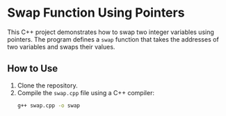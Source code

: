 # Swap Function Using Pointers

This C++ project demonstrates how to swap two integer variables using pointers. The program defines a `swap` function that takes the addresses of two variables and swaps their values.

## How to Use

1. Clone the repository.
2. Compile the `swap.cpp` file using a C++ compiler:
   ```bash
   g++ swap.cpp -o swap
